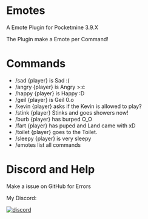 # Emotes
A Emote Plugin for Pocketmine 3.9.X

The Plugin make a Emote per Command! 

# Commands

- /sad {player} is Sad :(
- /angry {player} is Angry >:c
- /happy {player} is Happy :D
- /geil {player} is Geil 0.o
- /kevin {player} asks if the Kevin is allowed to play?
- /stink {player} Stinks and goes showers now!
- /burb {player} has burped O_O
- /fart {player} has puped and Land came with xD
- /toilet {player} goes to the Toilet.
- /sleepy {player} is very sleepy
- /emotes list all commands

# Discord and Help

Make a issue on GitHub for Errors

My Discord:
<div align="left">
	<a href="https://discord.gg/XwXKuvy">
        <img src="https://img.shields.io/badge/chat-on%20discord-7289da.svg" alt="discord">

